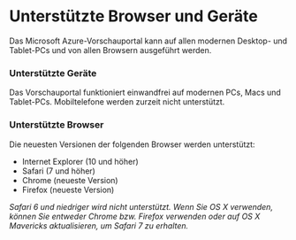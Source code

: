 <properties linkid="" urlDisplayName="" pageTitle="Supported browsers and devices" metaKeywords="" description="" metaCanonical="" services="" documentationCenter="" title="Supported browsers and devices" authors="Justin Beckwith" solutions="" writer="" manager="" editor="" />

Unterstützte Browser und Geräte
===============================

Das Microsoft Azure-Vorschauportal kann auf allen modernen Desktop- und Tablet-PCs und von allen Browsern ausgeführt werden.

### Unterstützte Geräte

Das Vorschauportal funktioniert einwandfrei auf modernen PCs, Macs und Tablet-PCs. Mobiltelefone werden zurzeit nicht unterstützt.

### Unterstützte Browser

Die neuesten Versionen der folgenden Browser werden unterstützt:

-   Internet Explorer (10 und höher)
-   Safari (7 und höher)
-   Chrome (neueste Version)
-   Firefox (neueste Version)

*Safari 6 und niedriger wird nicht unterstützt. Wenn Sie OS X verwenden, können Sie entweder Chrome bzw. Firefox verwenden oder auf OS X Mavericks aktualisieren, um Safari 7 zu erhalten.*

